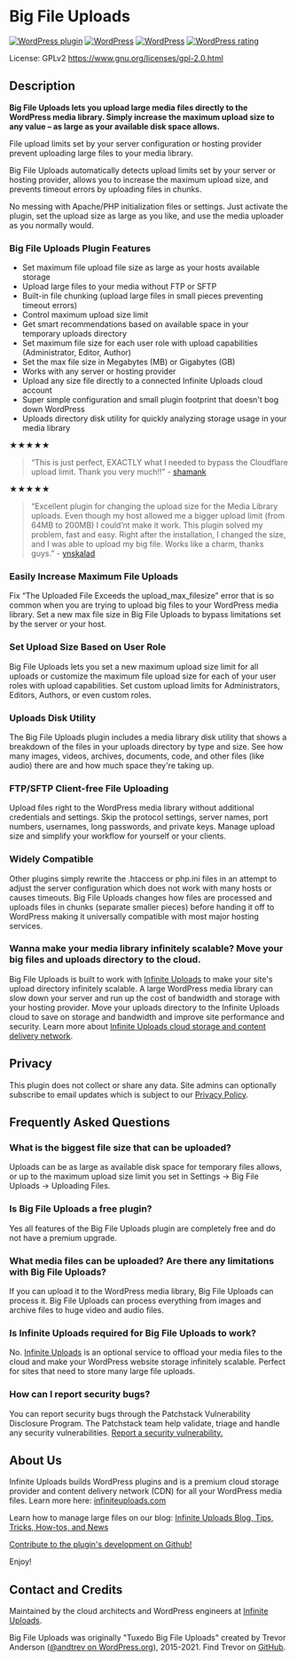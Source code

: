 Big File Uploads
=======================

[![WordPress plugin](https://img.shields.io/wordpress/plugin/v/tuxedo-big-file-uploads.svg?maxAge=600)](https://github.com/plugins/tuxedo-big-file-uploads/)
[![WordPress](https://img.shields.io/wordpress/plugin/installs/tuxedo-big-file-uploads.svg?maxAge=600)](https://github.com/plugins/tuxedo-big-file-uploads/)
[![WordPress](https://img.shields.io/wordpress/v/tuxedo-big-file-uploads.svg?maxAge=600)](https://github.com/plugins/tuxedo-big-file-uploads/)
[![WordPress rating](https://img.shields.io/wordpress/plugin/r/tuxedo-big-file-uploads.svg?maxAge=600)](https://github.com/plugins/tuxedo-big-file-uploads/)

License: GPLv2 https://www.gnu.org/licenses/gpl-2.0.html

## Description

**Big File Uploads lets you upload large media files directly to the WordPress media library. Simply increase the maximum upload size to any value – as large as your available disk space allows.**

File upload limits set by your server configuration or hosting provider prevent uploading large files to your media library.

Big File Uploads automatically detects upload limits set by your server or hosting provider, allows you to increase the maximum upload size, and prevents timeout errors by uploading files in chunks.

No messing with Apache/PHP initialization files or settings. Just activate the plugin, set the upload size as large as you like, and use the media uploader as you normally would.


### Big File Uploads Plugin Features

- Set maximum file upload file size as large as your hosts available storage
- Upload large files to your media without FTP or SFTP
- Built-in file chunking (upload large files in small pieces preventing timeout errors)
- Control maximum upload size limit
- Get smart recommendations based on available space in your temporary uploads directory
- Set maximum file size for each user role with upload capabilities (Administrator, Editor, Author)
- Set the max file size in Megabytes (MB) or Gigabytes (GB)
- Works with any server or hosting provider
- Upload any size file directly to a connected Infinite Uploads cloud account
- Super simple configuration and small plugin footprint that doesn't bog down WordPress
- Uploads directory disk utility for quickly analyzing storage usage in your media library

★★★★★
> “This is just perfect, EXACTLY what I needed to bypass the Cloudflare upload limit. Thank you very much!!” - [shamank](https://github.com/support/users/shamank/)

★★★★★
> “Excellent plugin for changing the upload size for the Media Library uploads. Even though my host allowed me a bigger upload limit (from 64MB to 200MB) I could’nt make it work. This plugin solved my problem, fast and easy. Right after the installation, I changed the size, and I was able to upload my big file. Works like a charm, thanks guys.” - [ynskalad](https://github.com/support/users/ynskalad/)

### Easily Increase Maximum File Uploads

Fix “The Uploaded File Exceeds the upload_max_filesize” error that is so common when you are trying to upload big files to your WordPress media library. Set a new max file size in Big File Uploads to bypass limitations set by the server or your host.


### Set Upload Size Based on User Role

Big File Uploads lets you set a new maximum upload size limit for all uploads or customize the maximum file upload size for each of your user roles with upload capabilities. Set custom upload limits for Administrators, Editors, Authors, or even custom roles.

### Uploads Disk Utility

The Big File Uploads plugin includes a media library disk utility that shows a breakdown of the files in your uploads directory by type and size. See how many images, videos, archives, documents, code, and other files (like audio) there are and how much space they're taking up.


### FTP/SFTP Client-free File Uploading

Upload files right to the WordPress media library without additional credentials and settings. Skip the protocol settings, server names, port numbers, usernames, long passwords, and private keys. Manage upload size and simplify your workflow for yourself or your clients.


### Widely Compatible

Other plugins simply rewrite the .htaccess or php.ini files in an attempt to adjust the server configuration which does not work with many hosts or causes timeouts. Big File Uploads changes how files are processed and uploads files in chunks (separate smaller pieces) before handing it off to WordPress making it universally compatible with most major hosting services.


### Wanna make your media library infinitely scalable? Move your big files and uploads directory to the cloud.

Big File Uploads is built to work with [Infinite Uploads](https://github.com/plugins/infinite-uploads/) to make your site's upload directory infinitely scalable. A large WordPress media library can slow down your server and run up the cost of bandwidth and storage with your hosting provider. Move your uploads directory to the Infinite Uploads cloud to save on storage and bandwidth and improve site performance and security. Learn more about [Infinite Uploads cloud storage and content delivery network](https://infiniteuploads.com/?utm_source=github.com&utm_medium=readme&utm_campaign=bfu_readme&utm_term=promo).


## Privacy

This plugin does not collect or share any data. Site admins can optionally subscribe to email updates which is subject to our [Privacy Policy](https://infiniteuploads.com/privacy/?utm_source=github.com&utm_medium=readme&utm_campaign=bfu_readme&utm_term=privacy).

## Frequently Asked Questions

### What is the biggest file size that can be uploaded?

Uploads can be as large as available disk space for temporary files allows, or up to the maximum upload size limit you set in Settings -> Big File Uploads -> Uploading Files.

### Is Big File Uploads a free plugin?

Yes all features of the Big File Uploads plugin are completely free and do not have a premium upgrade.

### What media files can be uploaded? Are there any limitations with Big File Uploads?

If you can upload it to the WordPress media library, Big File Uploads can process it. Big File Uploads can process everything from images and archive files to huge video and audio files.

### Is Infinite Uploads required for Big File Uploads to work?

No. [Infinite Uploads](https://github.com/plugins/infinite-uploads/) is an optional service to offload your media files to the cloud and make your WordPress website storage infinitely scalable. Perfect for sites that need to store many large file uploads.

### How can I report security bugs?

You can report security bugs through the Patchstack Vulnerability Disclosure Program. The Patchstack team help validate, triage and handle any security vulnerabilities. [Report a security vulnerability.](https://patchstack.com/database/wordpress/plugin/tuxedo-big-file-uploads/vdp)


## About Us
Infinite Uploads builds WordPress plugins and is a premium cloud storage provider and content delivery network (CDN) for all your WordPress media files. Learn more here:
[infiniteuploads.com](https://infiniteuploads.com/?utm_source=github.com&utm_medium=readme&utm_campaign=bfu_readme&utm_term=about_us)

Learn how to manage large files on our blog:
[Infinite Uploads Blog, Tips, Tricks, How-tos, and News](https://infiniteuploads.com/blog/?utm_source=github.com&utm_medium=readme&utm_campaign=bfu_readme&utm_term=blog)

[Contribute to the plugin's development on Github!](https://github.com/uglyrobot/big-file-uploads)

Enjoy!

## Contact and Credits

Maintained by the cloud architects and WordPress engineers at [Infinite Uploads](https://infiniteuploads.com/?utm_source=github.com&utm_medium=readme&utm_campaign=bfu_readme&utm_term=credits).

Big File Uploads was originally "Tuxedo Big File Uploads" created by Trevor Anderson ([@andtrev on WordPress.org](https://profiles.wordpress.org/andtrev/)), 2015-2021. Find Trevor on [GitHub](https://github.com/andtrev).
